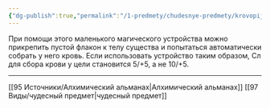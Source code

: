 ```yaml
---
{"dg-publish":true,"permalink":"/1-predmety/chudesnye-predmety/krovopijcza/"}
---
```


При помощи этого маленького магического устройства можно прикрепить пустой флакон к телу существа и попытаться автоматически собрать у него кровь. Если использовать устройство таким образом, Сл для сбора крови у цели становится 5/+5, а не 10/+5.
___
[[95 Источники/Алхимический альманах\|Алхимический альманах]] [[97 Виды/чудесный предмет\|чудесный предмет]]